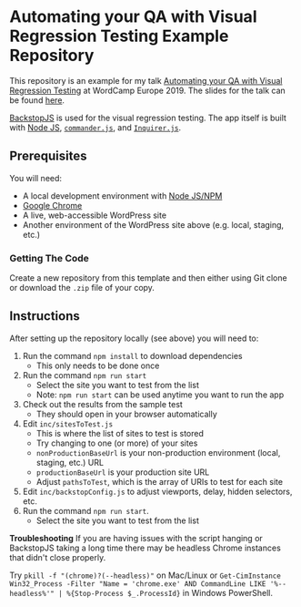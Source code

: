 # Automating your QA with Visual Regression Testing Example Repository

This repository is an example for my talk [Automating your QA with Visual Regression Testing](https://2019.europe.wordcamp.org/session/automating-your-qa-with-visual-regression-testing/) at WordCamp Europe 2019. The slides for the talk can be found [here](https://bit.ly/ataylorme-visual-regression-workshop).

[BackstopJS](https://github.com/garris/BackstopJS/) is used for the visual regression testing. The app itself is built with [Node JS](https://nodejs.org/), [`commander.js`](https://github.com/tj/commander.js/), and [`Inquirer.js`](https://github.com/SBoudrias/Inquirer.js).

## Prerequisites

You will need:

* A local development environment with [Node JS/NPM](https://docs.npmjs.com/getting-started/installing-node)
* [Google Chrome](https://www.google.com/chrome/)
* A live, web-accessible WordPress site
* Another environment of the WordPress site above (e.g. local, staging, etc.)

### Getting The Code

Create a new repository from this template and then either using Git clone or download the `.zip` file of your copy.

## Instructions

After setting up the repository locally (see above) you will need to:

1. Run the command `npm install` to download dependencies
    * This only needs to be done once
1. Run the command `npm run start`
    * Select the site you want to test from the list
    * Note: `npm run start` can be used anytime you want to run the app
1. Check out the results from the sample test
    * They should open in your browser automatically
1. Edit `inc/sitesToTest.js`
    * This is where the list of sites to test is stored
    * Try changing to one (or more) of your sites
    * `nonProductionBaseUrl` is your non-production environment (local, staging, etc.) URL
    * `productionBaseUrl` is your production site URL
    * Adjust `pathsToTest`, which is the array of URIs to test for each site
1. Edit `inc/backstopConfig.js` to adjust viewports, delay, hidden selectors, etc.
1. Run the command `npm run start`.
    * Select the site you want to test from the list

**Troubleshooting**
If you are having issues with the script hanging or BackstopJS taking a long time there may be headless Chrome instances that didn't close properly.

Try `pkill -f "(chrome)?(--headless)"` on Mac/Linux or `Get-CimInstance Win32_Process -Filter "Name = 'chrome.exe' AND CommandLine LIKE '%--headless%'" | %{Stop-Process $_.ProcessId}` in Windows PowerShell.
